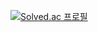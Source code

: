 [![Solved.ac
프로필](http://mazassumnida.wtf/api/generate_badge?boj={handle})](https://solved.ac/{handle})